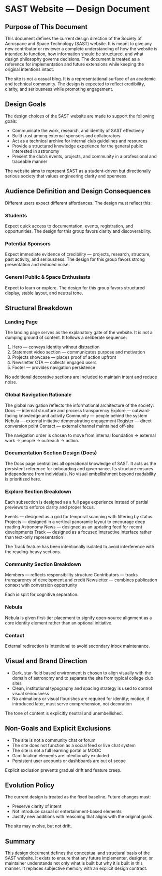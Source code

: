 # SAST Website — Design Document

## Purpose of This Document

This document defines the current design direction of the Society of Aerospace and Space Technology (SAST) website. It is meant to give any new contributor or reviewer a complete understanding of how the website is intended to function, how information should be structured, and what design philosophy governs decisions. The document is treated as a reference for implementation and future extensions while keeping the original intentions intact.

The site is not a casual blog. It is a representational surface of an academic and technical community. The design is expected to reflect credibility, clarity, and seriousness while promoting engagement.

## Design Goals

The design choices of the SAST website are made to support the following goals:

* Communicate the work, research, and identity of SAST effectively
* Build trust among external sponsors and collaborators
* Act as a technical archive for internal club guidelines and resources
* Provide a structured knowledge experience for the general public interested in astronomy
* Present the club’s events, projects, and community in a professional and traceable manner

The website aims to represent SAST as a student-driven but directionally serious society that values engineering clarity and openness.

## Audience Definition and Design Consequences

Different users expect different affordances. The design must reflect this:

### Students

Expect quick access to documentation, events, registration, and opportunities. The design for this group favors clarity and discoverability.

### Potential Sponsors

Expect immediate evidence of credibility — projects, research, structure, past activity, and seriousness. The design for this group favors strong presentation and reduced noise.

### General Public & Space Enthusiasts

Expect to learn or explore. The design for this group favors structured display, stable layout, and neutral tone.

## Structural Breakdown

### Landing Page

The landing page serves as the explanatory gate of the website. It is not a dumping ground of content.
It follows a deliberate sequence:

1. Hero — conveys identity without distraction
2. Statement video section — communicates purpose and motivation
3. Projects showcase — places proof of action upfront
4. Newsletter CTA — collects engaged users
5. Footer — provides navigation persistence

No additional decorative sections are included to maintain intent and reduce noise.

### Global Navigation Rationale

The global navigation reflects the informational architecture of the society:
Docs — internal structure and process transparency
Explore — outward-facing knowledge and activity
Community — people behind the system
Nebula — external initiative demonstrating engagement
Register — direct conversion point
Contact — external channel maintained off-site

The navigation order is chosen to move from internal foundation → external work → people → outreach → action.

### Documentation Section Design (Docs)

The Docs page centralizes all operational knowledge of SAST. It acts as the persistent reference for onboarding and governance. Its structure ensures independence from individuals. No visual embellishment beyond readability is prioritized here.

### Explore Section Breakdown

Each subsection is designed as a full page experience instead of partial previews to enforce clarity and proper focus.

Events — designed as a grid for temporal scanning with filtering by status
Projects — designed in a vertical panoramic layout to encourage deep reading
Astronomy News — designed as an updating feed for recent developments
Track — designed as a focused interactive interface rather than text-only representation

The Track feature has been intentionally isolated to avoid interference with the reading-heavy sections.

### Community Section Breakdown

Members — reflects responsibility structure
Contributors — tracks transparency of development and credit
Newsletter — combines publication context with conversion opportunity

Each is split for cognitive separation.

### Nebula

Nebula is given first-tier placement to signify open-source alignment as a core identity element rather than an optional initiative.

### Contact

External redirection is intentional to avoid secondary inbox maintenance.

## Visual and Brand Direction

* Dark, star-field based environment is chosen to align visually with the domain of astronomy and to separate the site from typical college club sites
* Clean, institutional typography and spacing strategy is used to control visual seriousness
* No animations or visual flourishes are required for identity; motion, if introduced later, must serve comprehension, not decoration

The tone of content is explicitly neutral and unembellished.

## Non-Goals and Explicit Exclusions

* The site is not a community chat or forum
* The site does not function as a social feed or live chat system
* The site is not a full learning portal or MOOC
* Gamification elements are intentionally excluded
* Persistent user accounts or dashboards are out of scope

Explicit exclusion prevents gradual drift and feature creep.

## Evolution Policy

The current design is treated as the fixed baseline. Future changes must:

* Preserve clarity of intent
* Not introduce casual or entertainment-based elements
* Justify new additions with reasoning that aligns with the original goals

The site may evolve, but not drift.

## Summary

This design document defines the conceptual and structural basis of the SAST website. It exists to ensure that any future implementer, designer, or maintainer understands not only what is built but why it is built in this manner. It replaces subjective memory with an explicit design contract.